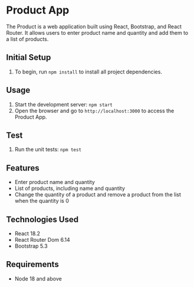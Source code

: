 # Product App

The Product is a web application built using React, Bootstrap, and React Router. 
It allows users to enter product name and quantity and add them to a list of products.

## Initial Setup
1. To begin, run `npm install` to install all project dependencies.

## Usage

1. Start the development server: `npm start`
2. Open the browser and go to `http://localhost:3000` to access the Product App.

## Test
1. Run the unit tests: `npm test`

## Features
- Enter product name and quantity
- List of products, including name and quantity
- Change the quantity of a product and remove a product from the list when the quantity is 0

## Technologies Used
- React 18.2
- React Router Dom 6.14
- Bootstrap 5.3

## Requirements
- Node 18 and above
